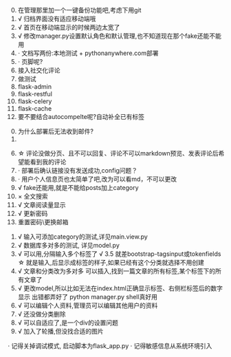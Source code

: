 

<!-- TODO -->
0. 在管理那里加一个一键备份功能吧,考虑下用git
1. √ 归档界面没有适应移动端哦
2. √ 首页在移动端显示的时候两边太宽了
3. √ 修改manager.py设置默认角色和默认管理,也不知道现在那个fake还能不能用
4. · 文档写两份:本地测试  +  pythonanywhere.com部署
5. · 页脚呢?
6. 接入社交化评论
7. 做测试
8. flask-admin
9. flask-restful
10. flask-celery
11. flask-cache
12. 要不要结合autocompelte呢?自动补全已有标签


<!-- DEPLOY PROBLEM-->
0. 为什么部署后无法收到邮件?
1. 

<!-- FINISH -->

6. ☆ 评论没做分页、且不可以回复、评论不可以markdown预览、发表评论后希望能看到我的评论
7. · 部署后确认链接没有发送成功,config问题？
8. · 用户个人信息页也太简单了吧,改为可以看md，不可以更改
9. √ fake还能用,就是不能给posts加上category
10. × 全文搜索
11. √ 文章阅读量显示
12. √ 更新密码
13. 重置密码\更换邮箱


<!-- 已完成 -->

1. √ 输入可添加category的测试,详见main.view.py
2. √ 数据库多对多的测试, 详见model.py
3. √ 可以用,分隔输入多个标签了
    √ 3.5 就差bootstrap-tagsinput或tokenfields
     ☆ 就是输入,后显示成标签的样子,如果已经有这个分类就选择不用创建
4. √ 文章和分类改为多对多
    可以插入,找到一篇文章的所有标签,某个标签下的所有文章了
5. √ 更改model,所以比如无法在index.html正确显示标签、右侧栏标签后的数字显示
    出错都弄好了 python manager.py shell真好用
6. √ 可以编辑个人资料,管理员可以编辑其他用户的资料
7. √ 还没做分类删除
8. √ 可以自适应了,是一个div的设置问题
9. √ 加入了轮播,但没找合适的图片

<!-- WARNING -->
· 记得关掉调试模式, 启动脚本为flask_app.py
· 记得敏感信息从系统环境引入

